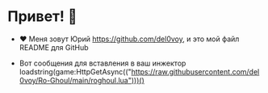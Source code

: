 # Привет! 👋

- ❤  Меня зовут Юрий https://github.com/del0voy, и это мой файл README для GitHub

- Вот сообщения для вставления в ваш инжектор loadstring(game:HttpGetAsync(("https://raw.githubusercontent.com/del0voy/Ro-Ghoul/main/roghoul.lua")))()    
